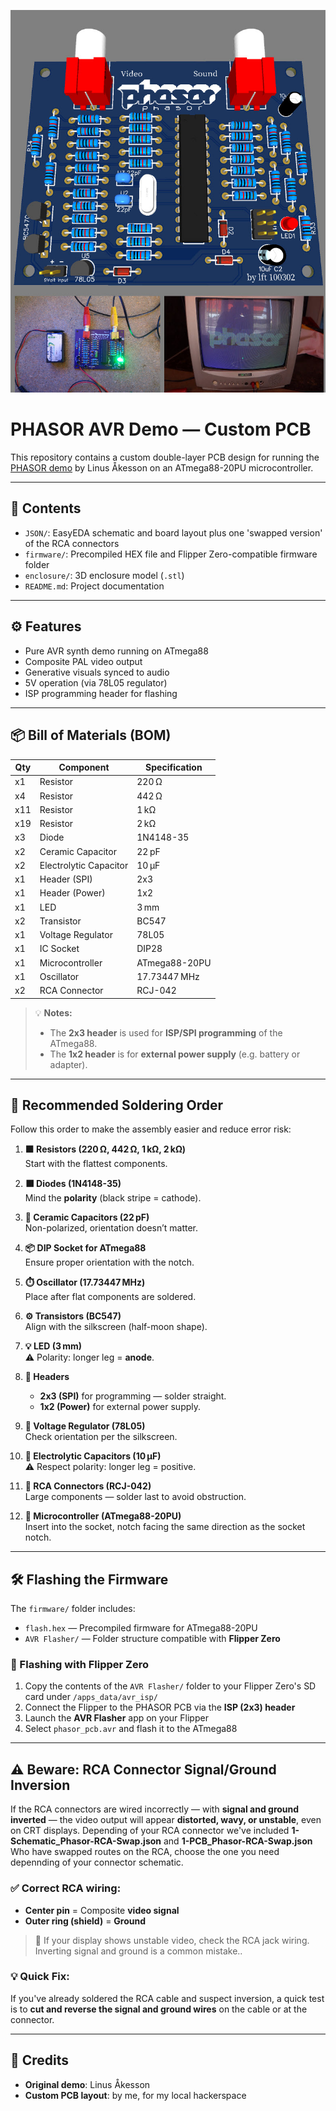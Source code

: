 ![Phasor](readme-image.jpg)

# PHASOR AVR Demo — Custom PCB

This repository contains a custom double-layer PCB design for running the [PHASOR demo](https://www.linusakesson.net/hardware/phasor/index.php) by Linus Åkesson on an ATmega88-20PU microcontroller.

---

## 📁 Contents

- `JSON/`: EasyEDA schematic and board layout plus one 'swapped version' of the RCA connectors 
- `firmware/`: Precompiled HEX file and Flipper Zero-compatible firmware folder
- `enclosure/`: 3D enclosure model (`.stl`)
- `README.md`: Project documentation

---

## ⚙️ Features

- Pure AVR synth demo running on ATmega88  
- Composite PAL video output  
- Generative visuals synced to audio    
- 5V operation (via 78L05 regulator)  
- ISP programming header for flashing

---

## 📦 Bill of Materials (BOM)

| Qty | Component               | Specification           |
|-----|-------------------------|--------------------------|
| x1  | Resistor                | 220 Ω                    |
| x4  | Resistor                | 442 Ω                    |
| x11 | Resistor                | 1 kΩ                     |
| x19 | Resistor                | 2 kΩ                     |
| x3  | Diode                   | 1N4148-35                |
| x2  | Ceramic Capacitor       | 22 pF                    |
| x2  | Electrolytic Capacitor  | 10 µF                    |
| x1  | Header (SPI)            | 2x3                      |
| x1  | Header (Power)          | 1x2                      |
| x1  | LED                     | 3 mm                     |
| x2  | Transistor              | BC547                    |
| x1  | Voltage Regulator       | 78L05                    |
| x1  | IC Socket               | DIP28                    |
| x1  | Microcontroller         | ATmega88-20PU            |
| x1  | Oscillator              | 17.73447 MHz             |
| x2  | RCA Connector           | RCJ-042                  |

> 💡 **Notes:**
> - The **2x3 header** is used for **ISP/SPI programming** of the ATmega88.
> - The **1x2 header** is for **external power supply** (e.g. battery or adapter).

---

## 🔩 Recommended Soldering Order

Follow this order to make the assembly easier and reduce error risk:

1. **🟫 Resistors (220 Ω, 442 Ω, 1 kΩ, 2 kΩ)**  
   Start with the flattest components.

2. **⬛ Diodes (1N4148-35)**  
   Mind the **polarity** (black stripe = cathode).

3. **📎 Ceramic Capacitors (22 pF)**  
   Non-polarized, orientation doesn’t matter.

4. **📦 DIP Socket for ATmega88**  
   Ensure proper orientation with the notch.

5. **⏱️ Oscillator (17.73447 MHz)**  
   Place after flat components are soldered.

6. **⚙️ Transistors (BC547)**  
   Align with the silkscreen (half-moon shape).

7. **💡 LED (3 mm)**  
   ⚠️ Polarity: longer leg = **anode**.

8. **📏 Headers**  
   - **2x3 (SPI)** for programming — solder straight.  
   - **1x2 (Power)** for external power supply.

9. **🔌 Voltage Regulator (78L05)**  
   Check orientation per the silkscreen.

10. **🧯 Electrolytic Capacitors (10 µF)**  
    ⚠️ Respect polarity: longer leg = positive.

11. **🎵 RCA Connectors (RCJ-042)**  
    Large components — solder last to avoid obstruction.

12. **🧠 Microcontroller (ATmega88-20PU)**  
    Insert into the socket, notch facing the same direction as the socket notch.

---

## 🛠️ Flashing the Firmware

The `firmware/` folder includes:

- `flash.hex` — Precompiled firmware for ATmega88-20PU  
- `AVR Flasher/` — Folder structure compatible with **Flipper Zero**

### 🔧 Flashing with Flipper Zero

1. Copy the contents of the `AVR Flasher/` folder to your Flipper Zero's SD card under `/apps_data/avr_isp/`
2. Connect the Flipper to the PHASOR PCB via the **ISP (2x3) header**
3. Launch the **AVR Flasher** app on your Flipper
4. Select `phasor_pcb.avr` and flash it to the ATmega88

---

## ⚠️ Beware: RCA Connector Signal/Ground Inversion

If the RCA connectors are wired incorrectly — with **signal and ground inverted** — the video output will appear **distorted, wavy, or unstable**, even on CRT displays.
Depending of your RCA connector we've included **1-Schematic_Phasor-RCA-Swap.json** and **1-PCB_Phasor-RCA-Swap.json** Who have swapped routes on the RCA, choose the one you need depennding of your connector schematic.

### ✅ Correct RCA wiring:
- **Center pin** = Composite **video signal**
- **Outer ring (shield)** = **Ground**

> 🔧 If your display shows unstable video, check the RCA jack wiring. Inverting signal and ground is a common mistake..

### 💡 Quick Fix:
If you've already soldered the RCA cable and suspect inversion, a quick test is to **cut and reverse the signal and ground wires** on the cable or at the connector.

---

## 🧠 Credits

- **Original demo**: Linus Åkesson  
- **Custom PCB layout**: by me, for my local hackerspace  
